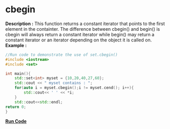 # cbegin

**Description :**
  This function returns a constant iterator that points to the first element in the containter. The difference between cbegin()
and begin() is cbegin will always return a constant iterator while begin() may return a constant iterator or an iterator depending
on the object it is called on.
**Example :**
```cpp
//Run code to demonstrate the use of set.cbegin()
#include <iostream>
#include <set>

int main(){
	std::set<int> myset = {10,20,40,27,60};
	std::cout << " myset contains : ";
	for(auto i = myset.cbegin();i != myset.cend(); i++){
  		std::cout<< ' ' << *i;
	}
	std::cout<<std::endl;
return 0;
}
```
**[Run Code](https://ideone.com/KL14p4)**
